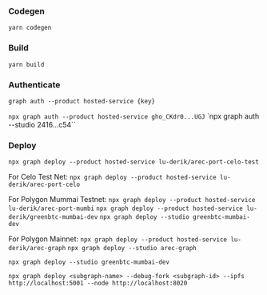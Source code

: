 ### Codegen
`yarn codegen`

### Build
`yarn build`

### Authenticate

`graph auth --product hosted-service {key}`

`npx graph auth --product hosted-service gho_CKdr0...UGJ`
`npx graph auth --studio 2416...c54``

### Deploy

`npx graph deploy --product hosted-service lu-derik/arec-port-celo-test`

For Celo Test Net:
`npx graph deploy --product hosted-service lu-derik/arec-port-celo`

For Polygon Mummai Testnet:
`npx graph deploy --product hosted-service lu-derik/arec-port-mumbi`
`npx graph deploy --product hosted-service lu-derik/greenbtc-mumbai-dev`
`npx graph deploy --studio greenbtc-mumbai-dev`

For Polygon Mainnet:
`npx graph deploy --product hosted-service lu-derik/arec-graph`
`npx graph deploy --studio arec-graph`

`npx graph deploy --studio greenbtc-mumbai-dev`

`npx graph deploy <subgraph-name> --debug-fork <subgraph-id> --ipfs http://localhost:5001 --node http://localhost:8020`